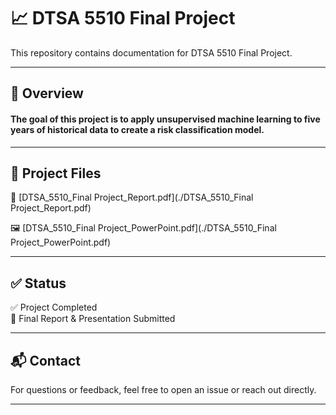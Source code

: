 # 📈 DTSA 5510 Final Project

This repository contains documentation for DTSA 5510 Final Project. 

---

## 📝 Overview

#### The goal of this project is to apply unsupervised machine learning to five years of historical data to create a risk classification model.

---

## 📂 Project Files
📄 [DTSA_5510_Final Project_Report.pdf](./DTSA_5510_Final Project_Report.pdf)

:framed_picture: [DTSA_5510_Final Project_PowerPoint.pdf](./DTSA_5510_Final Project_PowerPoint.pdf)

---

## ✅ Status

✅ Project Completed  
📌 Final Report & Presentation Submitted

---

## 📬 Contact

For questions or feedback, feel free to open an issue or reach out directly.

---

